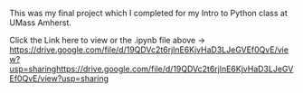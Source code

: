 This was my final project which I completed for my Intro to Python class at UMass Amherst. 

Click the Link here to view or the .ipynb file above -> https://drive.google.com/file/d/19QDVc2t6rjlnE6KjvHaD3LJeGVEf0QvE/view?usp=sharinghttps://drive.google.com/file/d/19QDVc2t6rjlnE6KjvHaD3LJeGVEf0QvE/view?usp=sharing
